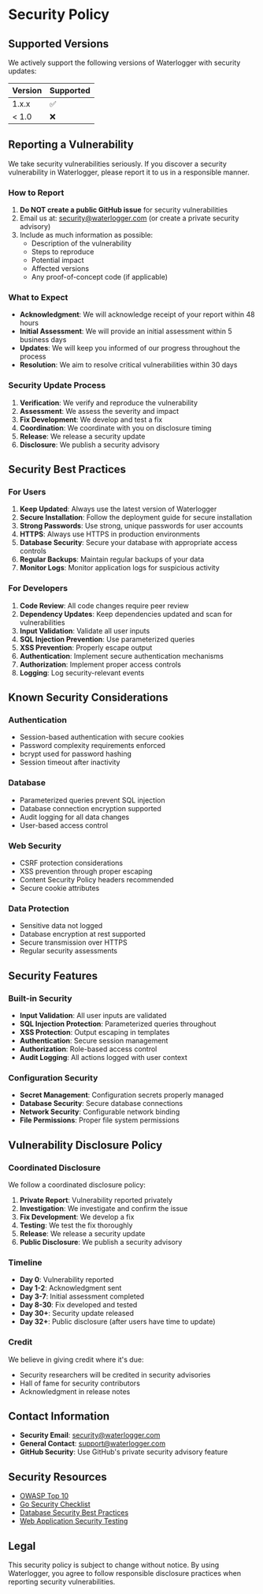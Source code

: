 # Security Policy

## Supported Versions

We actively support the following versions of Waterlogger with security updates:

| Version | Supported          |
| ------- | ------------------ |
| 1.x.x   | :white_check_mark: |
| < 1.0   | :x:                |

## Reporting a Vulnerability

We take security vulnerabilities seriously. If you discover a security vulnerability in Waterlogger, please report it to us in a responsible manner.

### How to Report

1. **Do NOT create a public GitHub issue** for security vulnerabilities
2. Email us at: security@waterlogger.com (or create a private security advisory)
3. Include as much information as possible:
   - Description of the vulnerability
   - Steps to reproduce
   - Potential impact
   - Affected versions
   - Any proof-of-concept code (if applicable)

### What to Expect

- **Acknowledgment**: We will acknowledge receipt of your report within 48 hours
- **Initial Assessment**: We will provide an initial assessment within 5 business days
- **Updates**: We will keep you informed of our progress throughout the process
- **Resolution**: We aim to resolve critical vulnerabilities within 30 days

### Security Update Process

1. **Verification**: We verify and reproduce the vulnerability
2. **Assessment**: We assess the severity and impact
3. **Fix Development**: We develop and test a fix
4. **Coordination**: We coordinate with you on disclosure timing
5. **Release**: We release a security update
6. **Disclosure**: We publish a security advisory

## Security Best Practices

### For Users

1. **Keep Updated**: Always use the latest version of Waterlogger
2. **Secure Installation**: Follow the deployment guide for secure installation
3. **Strong Passwords**: Use strong, unique passwords for user accounts
4. **HTTPS**: Always use HTTPS in production environments
5. **Database Security**: Secure your database with appropriate access controls
6. **Regular Backups**: Maintain regular backups of your data
7. **Monitor Logs**: Monitor application logs for suspicious activity

### For Developers

1. **Code Review**: All code changes require peer review
2. **Dependency Updates**: Keep dependencies updated and scan for vulnerabilities
3. **Input Validation**: Validate all user inputs
4. **SQL Injection Prevention**: Use parameterized queries
5. **XSS Prevention**: Properly escape output
6. **Authentication**: Implement secure authentication mechanisms
7. **Authorization**: Implement proper access controls
8. **Logging**: Log security-relevant events

## Known Security Considerations

### Authentication
- Session-based authentication with secure cookies
- Password complexity requirements enforced
- bcrypt used for password hashing
- Session timeout after inactivity

### Database
- Parameterized queries prevent SQL injection
- Database connection encryption supported
- Audit logging for all data changes
- User-based access control

### Web Security
- CSRF protection considerations
- XSS prevention through proper escaping
- Content Security Policy headers recommended
- Secure cookie attributes

### Data Protection
- Sensitive data not logged
- Database encryption at rest supported
- Secure transmission over HTTPS
- Regular security assessments

## Security Features

### Built-in Security
- **Input Validation**: All user inputs are validated
- **SQL Injection Protection**: Parameterized queries throughout
- **XSS Protection**: Output escaping in templates
- **Authentication**: Secure session management
- **Authorization**: Role-based access control
- **Audit Logging**: All actions logged with user context

### Configuration Security
- **Secret Management**: Configuration secrets properly managed
- **Database Security**: Secure database connections
- **Network Security**: Configurable network binding
- **File Permissions**: Proper file system permissions

## Vulnerability Disclosure Policy

### Coordinated Disclosure
We follow a coordinated disclosure policy:

1. **Private Report**: Vulnerability reported privately
2. **Investigation**: We investigate and confirm the issue
3. **Fix Development**: We develop a fix
4. **Testing**: We test the fix thoroughly
5. **Release**: We release a security update
6. **Public Disclosure**: We publish a security advisory

### Timeline
- **Day 0**: Vulnerability reported
- **Day 1-2**: Acknowledgment sent
- **Day 3-7**: Initial assessment completed
- **Day 8-30**: Fix developed and tested
- **Day 30+**: Security update released
- **Day 32+**: Public disclosure (after users have time to update)

### Credit
We believe in giving credit where it's due:
- Security researchers will be credited in security advisories
- Hall of fame for security contributors
- Acknowledgment in release notes

## Contact Information

- **Security Email**: security@waterlogger.com
- **General Contact**: support@waterlogger.com
- **GitHub Security**: Use GitHub's private security advisory feature

## Security Resources

- [OWASP Top 10](https://owasp.org/www-project-top-ten/)
- [Go Security Checklist](https://github.com/Checkmarx/Go-SCP)
- [Database Security Best Practices](https://cheatsheetseries.owasp.org/cheatsheets/Database_Security_Cheat_Sheet.html)
- [Web Application Security Testing](https://owasp.org/www-project-web-security-testing-guide/)

## Legal

This security policy is subject to change without notice. By using Waterlogger, you agree to follow responsible disclosure practices when reporting security vulnerabilities.
